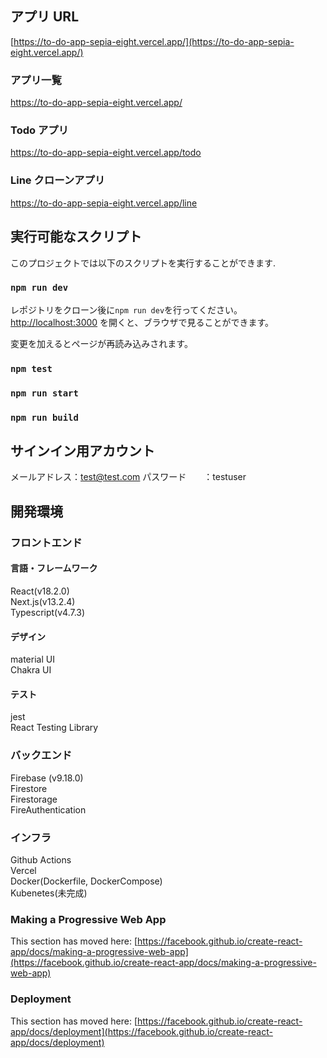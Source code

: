 ## アプリ URL

[https://to-do-app-sepia-eight.vercel.app/](https://to-do-app-sepia-eight.vercel.app/)

### アプリ一覧

https://to-do-app-sepia-eight.vercel.app/

### Todo アプリ

https://to-do-app-sepia-eight.vercel.app/todo

### Line クローンアプリ

https://to-do-app-sepia-eight.vercel.app/line

## 実行可能なスクリプト

このプロジェクトでは以下のスクリプトを実行することができます.

### `npm run dev`

レポジトリをクローン後に`npm run dev`を行ってください。  
[http://localhost:3000](http://localhost:3000) を開くと、ブラウザで見ることができます。  

変更を加えるとページが再読み込みされます。

### `npm test`

### `npm run start`

### `npm run build`

## サインイン用アカウント

メールアドレス：test@test.com
パスワード　　：testuser

## 開発環境

### フロントエンド

#### 言語・フレームワーク
React(v18.2.0)  
Next.js(v13.2.4)  
Typescript(v4.7.3)  
  
#### デザイン
material UI  
Chakra UI  
  
#### テスト
jest  
React Testing Library  

### バックエンド
Firebase (v9.18.0)  
Firestore  
Firestorage  
FireAuthentication  
  
### インフラ
Github Actions  
Vercel  
Docker(Dockerfile, DockerCompose)  
Kubenetes(未完成)  
  
### Making a Progressive Web App
This section has moved here: [https://facebook.github.io/create-react-app/docs/making-a-progressive-web-app](https://facebook.github.io/create-react-app/docs/making-a-progressive-web-app)

### Deployment
This section has moved here: [https://facebook.github.io/create-react-app/docs/deployment](https://facebook.github.io/create-react-app/docs/deployment)
